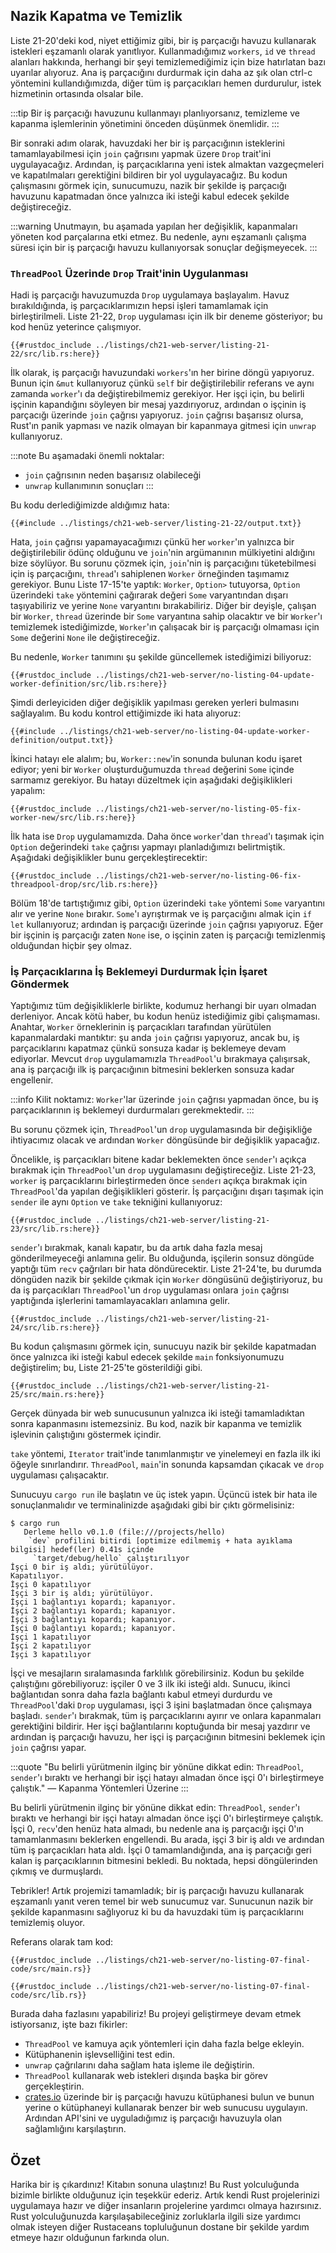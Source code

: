 ## Nazik Kapatma ve Temizlik

Liste 21-20'deki kod, niyet ettiğimiz gibi, bir iş parçacığı havuzu kullanarak istekleri eşzamanlı olarak yanıtlıyor. Kullanmadığımız `workers`, `id` ve `thread` alanları hakkında, herhangi bir şeyi temizlemediğimiz için bize hatırlatan bazı uyarılar alıyoruz. Ana iş parçacığını durdurmak için daha az şık olan ctrl-c yöntemini kullandığımızda, diğer tüm iş parçacıkları hemen durdurulur, istek hizmetinin ortasında olsalar bile.

:::tip
Bir iş parçacığı havuzunu kullanmayı planlıyorsanız, temizleme ve kapanma işlemlerinin yönetimini önceden düşünmek önemlidir.
:::

Bir sonraki adım olarak, havuzdaki her bir iş parçacığının isteklerini tamamlayabilmesi için `join` çağrısını yapmak üzere `Drop` trait'ini uygulayacağız. Ardından, iş parçacıklarına yeni istek almaktan vazgeçmeleri ve kapatılmaları gerektiğini bildiren bir yol uygulayacağız. Bu kodun çalışmasını görmek için, sunucumuzu, nazik bir şekilde iş parçacığı havuzunu kapatmadan önce yalnızca iki isteği kabul edecek şekilde değiştireceğiz.

:::warning
Unutmayın, bu aşamada yapılan her değişiklik, kapanmaları yöneten kod parçalarına etki etmez. Bu nedenle, aynı eşzamanlı çalışma süresi için bir iş parçacığı havuzu kullanıyorsak sonuçlar değişmeyecek.
:::

### `ThreadPool` Üzerinde `Drop` Trait'inin Uygulanması

Hadi iş parçacığı havuzumuzda `Drop` uygulamaya başlayalım. Havuz bırakıldığında, iş parçacıklarımızın hepsi işleri tamamlamak için birleştirilmeli. Liste 21-22, `Drop` uygulaması için ilk bir deneme gösteriyor; bu kod henüz yeterince çalışmıyor.



```rust,ignore,does_not_compile
{{#rustdoc_include ../listings/ch21-web-server/listing-21-22/src/lib.rs:here}}
```



İlk olarak, iş parçacığı havuzundaki `workers`'ın her birine döngü yapıyoruz. Bunun için `&mut` kullanıyoruz çünkü `self` bir değiştirilebilir referans ve aynı zamanda `worker`'ı da değiştirebilmemiz gerekiyor. Her işçi için, bu belirli işçinin kapandığını söyleyen bir mesaj yazdırıyoruz, ardından o işçinin iş parçacığı üzerinde `join` çağrısı yapıyoruz. `join` çağrısı başarısız olursa, Rust'ın panik yapması ve nazik olmayan bir kapanmaya gitmesi için `unwrap` kullanıyoruz.

:::note
Bu aşamadaki önemli noktalar:
- `join` çağrısının neden başarısız olabileceği
- `unwrap` kullanımının sonuçları
:::

Bu kodu derlediğimizde aldığımız hata:

```console
{{#include ../listings/ch21-web-server/listing-21-22/output.txt}}
```

Hata, `join` çağrısı yapamayacağımızı çünkü her `worker`'ın yalnızca bir değiştirilebilir ödünç olduğunu ve `join`'nin argümanının mülkiyetini aldığını bize söylüyor. Bu sorunu çözmek için, `join`'nin iş parçacığını tüketebilmesi için iş parçacığını, `thread`'ı sahiplenen `Worker` örneğinden taşımamız gerekiyor. Bunu Liste 17-15'te yaptık: `Worker`, `Option>` tutuyorsa, `Option` üzerindeki `take` yöntemini çağırarak değeri `Some` varyantından dışarı taşıyabiliriz ve yerine `None` varyantını bırakabiliriz. Diğer bir deyişle, çalışan bir `Worker`, `thread` üzerinde bir `Some` varyantına sahip olacaktır ve bir `Worker`'ı temizlemek istediğimizde, `Worker`'ın çalışacak bir iş parçacığı olmaması için `Some` değerini `None` ile değiştireceğiz.

Bu nedenle, `Worker` tanımını şu şekilde güncellemek istediğimizi biliyoruz:



```rust,ignore,does_not_compile
{{#rustdoc_include ../listings/ch21-web-server/no-listing-04-update-worker-definition/src/lib.rs:here}}
```



Şimdi derleyiciden diğer değişiklik yapılması gereken yerleri bulmasını sağlayalım. Bu kodu kontrol ettiğimizde iki hata alıyoruz:

```console
{{#include ../listings/ch21-web-server/no-listing-04-update-worker-definition/output.txt}}
```

İkinci hatayı ele alalım; bu, `Worker::new`'in sonunda bulunan kodu işaret ediyor; yeni bir `Worker` oluşturduğumuzda `thread` değerini `Some` içinde sarmamız gerekiyor. Bu hatayı düzeltmek için aşağıdaki değişiklikleri yapalım:



```rust,ignore,does_not_compile
{{#rustdoc_include ../listings/ch21-web-server/no-listing-05-fix-worker-new/src/lib.rs:here}}
```



İlk hata ise `Drop` uygulamamızda. Daha önce `worker`'dan `thread`'ı taşımak için `Option` değerindeki `take` çağrısı yapmayı planladığımızı belirtmiştik. Aşağıdaki değişiklikler bunu gerçekleştirecektir:



```rust,ignore,not_desired_behavior
{{#rustdoc_include ../listings/ch21-web-server/no-listing-06-fix-threadpool-drop/src/lib.rs:here}}
```



Bölüm 18'de tartıştığımız gibi, `Option` üzerindeki `take` yöntemi `Some` varyantını alır ve yerine `None` bırakır. `Some`'ı ayrıştırmak ve iş parçacığını almak için `if let` kullanıyoruz; ardından iş parçacığı üzerinde `join` çağrısı yapıyoruz. Eğer bir işçinin iş parçacığı zaten `None` ise, o işçinin zaten iş parçacığı temizlenmiş olduğundan hiçbir şey olmaz.

### İş Parçacıklarına İş Beklemeyi Durdurmak İçin İşaret Göndermek

Yaptığımız tüm değişikliklerle birlikte, kodumuz herhangi bir uyarı olmadan derleniyor. Ancak kötü haber, bu kodun henüz istediğimiz gibi çalışmaması. Anahtar, `Worker` örneklerinin iş parçacıkları tarafından yürütülen kapanmalardaki mantıktır: şu anda `join` çağrısı yapıyoruz, ancak bu, iş parçacıklarını kapatmaz çünkü sonsuza kadar iş beklemeye devam ediyorlar. Mevcut `drop` uygulamamızla `ThreadPool`'u bırakmaya çalışırsak, ana iş parçacığı ilk iş parçacığının bitmesini beklerken sonsuza kadar engellenir.

:::info
Kilit noktamız: `Worker`'lar üzerinde `join` çağrısı yapmadan önce, bu iş parçacıklarının iş beklemeyi durdurmaları gerekmektedir.
:::

Bu sorunu çözmek için, `ThreadPool`'un `drop` uygulamasında bir değişikliğe ihtiyacımız olacak ve ardından `Worker` döngüsünde bir değişiklik yapacağız.

Öncelikle, iş parçacıkları bitene kadar beklemekten önce `sender`'ı açıkça bırakmak için `ThreadPool`'un `drop` uygulamasını değiştireceğiz. Liste 21-23, `worker` iş parçacıklarını birleştirmeden önce `sender`ı açıkça bırakmak için `ThreadPool`'da yapılan değişiklikleri gösterir. İş parçacığını dışarı taşımak için `sender` ile aynı `Option` ve `take` tekniğini kullanıyoruz:



```rust,noplayground,not_desired_behavior
{{#rustdoc_include ../listings/ch21-web-server/listing-21-23/src/lib.rs:here}}
```



`sender`'ı bırakmak, kanalı kapatır, bu da artık daha fazla mesaj gönderilmeyeceği anlamına gelir. Bu olduğunda, işçilerin sonsuz döngüde yaptığı tüm `recv` çağrıları bir hata döndürecektir. Liste 21-24'te, bu durumda döngüden nazik bir şekilde çıkmak için `Worker` döngüsünü değiştiriyoruz, bu da iş parçacıkları `ThreadPool`'un `drop` uygulaması onlara `join` çağrısı yaptığında işlerlerini tamamlayacakları anlamına gelir.



```rust,noplayground
{{#rustdoc_include ../listings/ch21-web-server/listing-21-24/src/lib.rs:here}}
```



Bu kodun çalışmasını görmek için, sunucuyu nazik bir şekilde kapatmadan önce yalnızca iki isteği kabul edecek şekilde `main` fonksiyonumuzu değiştirelim; bu, Liste 21-25'te gösterildiği gibi.



```rust,ignore
{{#rustdoc_include ../listings/ch21-web-server/listing-21-25/src/main.rs:here}}
```



Gerçek dünyada bir web sunucusunun yalnızca iki isteği tamamladıktan sonra kapanmasını istemezsiniz. Bu kod, nazik bir kapanma ve temizlik işlevinin çalıştığını göstermek içindir.

`take` yöntemi, `Iterator` trait'inde tanımlanmıştır ve yinelemeyi en fazla ilk iki öğeyle sınırlandırır. `ThreadPool`, `main`'in sonunda kapsamdan çıkacak ve `drop` uygulaması çalışacaktır.

Sunucuyu `cargo run` ile başlatın ve üç istek yapın. Üçüncü istek bir hata ile sonuçlanmalıdır ve terminalinizde aşağıdaki gibi bir çıktı görmelisiniz:

```console
$ cargo run
   Derleme hello v0.1.0 (file:///projects/hello)
    `dev` profilini bitirdi [optimize edilmemiş + hata ayıklama bilgisi] hedef(ler) 0.41s içinde
     `target/debug/hello` çalıştırılıyor
İşçi 0 bir iş aldı; yürütülüyor.
Kapatılıyor.
İşçi 0 kapatılıyor
İşçi 3 bir iş aldı; yürütülüyor.
İşçi 1 bağlantıyı kopardı; kapanıyor.
İşçi 2 bağlantıyı kopardı; kapanıyor.
İşçi 3 bağlantıyı kopardı; kapanıyor.
İşçi 0 bağlantıyı kopardı; kapanıyor.
İşçi 1 kapatılıyor
İşçi 2 kapatılıyor
İşçi 3 kapatılıyor
```

İşçi ve mesajların sıralamasında farklılık görebilirsiniz. Kodun bu şekilde çalıştığını görebiliyoruz: işçiler 0 ve 3 ilk iki isteği aldı. Sunucu, ikinci bağlantıdan sonra daha fazla bağlantı kabul etmeyi durdurdu ve `ThreadPool`'daki `Drop` uygulaması, işçi 3 işini başlatmadan önce çalışmaya başladı. `sender`'ı bırakmak, tüm iş parçacıklarını ayırır ve onlara kapanmaları gerektiğini bildirir. Her işçi bağlantılarını koptuğunda bir mesaj yazdırır ve ardından iş parçacığı havuzu, her işçi iş parçacığının bitmesini beklemek için `join` çağrısı yapar.

:::quote
"Bu belirli yürütmenin ilginç bir yönüne dikkat edin: `ThreadPool`, `sender`'ı bıraktı ve herhangi bir işçi hatayı almadan önce işçi 0'ı birleştirmeye çalıştık."
— Kapanma Yöntemleri Üzerine
:::

Bu belirli yürütmenin ilginç bir yönüne dikkat edin: `ThreadPool`, `sender`'ı bıraktı ve herhangi bir işçi hatayı almadan önce işçi 0'ı birleştirmeye çalıştık. İşçi 0, `recv`'den henüz hata almadı, bu nedenle ana iş parçacığı işçi 0'ın tamamlanmasını beklerken engellendi. Bu arada, işçi 3 bir iş aldı ve ardından tüm iş parçacıkları hata aldı. İşçi 0 tamamlandığında, ana iş parçacığı geri kalan iş parçacıklarının bitmesini bekledi. Bu noktada, hepsi döngülerinden çıkmış ve durmuşlardı.

Tebrikler! Artık projemizi tamamladık; bir iş parçacığı havuzu kullanarak eşzamanlı yanıt veren temel bir web sunucumuz var. Sunucunun nazik bir şekilde kapanmasını sağlıyoruz ki bu da havuzdaki tüm iş parçacıklarını temizlemiş oluyor.

Referans olarak tam kod:



```rust,ignore
{{#rustdoc_include ../listings/ch21-web-server/no-listing-07-final-code/src/main.rs}}
```





```rust,noplayground
{{#rustdoc_include ../listings/ch21-web-server/no-listing-07-final-code/src/lib.rs}}
```



Burada daha fazlasını yapabiliriz! Bu projeyi geliştirmeye devam etmek istiyorsanız, işte bazı fikirler:

* `ThreadPool` ve kamuya açık yöntemleri için daha fazla belge ekleyin.
* Kütüphanenin işlevselliğini test edin.
* `unwrap` çağrılarını daha sağlam hata işleme ile değiştirin.
* `ThreadPool` kullanarak web istekleri dışında başka bir görev gerçekleştirin.
* [crates.io](https://crates.io/) üzerinde bir iş parçacığı havuzu kütüphanesi bulun ve bunun yerine o kütüphaneyi kullanarak benzer bir web sunucusu uygulayın. Ardından API'sini ve uyguladığımız iş parçacığı havuzuyla olan sağlamlığını karşılaştırın.

## Özet

Harika bir iş çıkardınız! Kitabın sonuna ulaştınız! Bu Rust yolculuğunda bizimle birlikte olduğunuz için teşekkür ederiz. Artık kendi Rust projelerinizi uygulamaya hazır ve diğer insanların projelerine yardımcı olmaya hazırsınız. Rust yolculuğunuzda karşılaşabileceğiniz zorluklarla ilgili size yardımcı olmak isteyen diğer Rustaceans topluluğunun dostane bir şekilde yardım etmeye hazır olduğunun farkında olun.